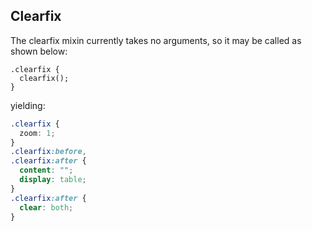 ## Clearfix

The clearfix mixin currently takes no arguments, so it may be called as shown below:

```stylus
.clearfix {
  clearfix();
}
```

yielding:
```css
.clearfix {
  zoom: 1;
}
.clearfix:before,
.clearfix:after {
  content: "";
  display: table;
}
.clearfix:after {
  clear: both;
}
```
